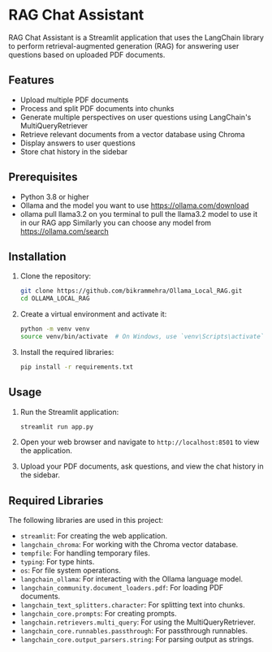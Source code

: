# RAG Chat Assistant

RAG Chat Assistant is a Streamlit application that uses the LangChain library to perform retrieval-augmented generation (RAG) for answering user questions based on uploaded PDF documents.

## Features

- Upload multiple PDF documents
- Process and split PDF documents into chunks
- Generate multiple perspectives on user questions using LangChain's MultiQueryRetriever
- Retrieve relevant documents from a vector database using Chroma
- Display answers to user questions
- Store chat history in the sidebar

## Prerequisites

- Python 3.8 or higher
- Ollama and the model you want to use https://ollama.com/download
- ollama pull llama3.2 on you terminal to pull the llama3.2 model to use it in our RAG app Similarly you can choose any model from https://ollama.com/search

## Installation

1. Clone the repository:

    ```bash
    git clone https://github.com/bikrammehra/Ollama_Local_RAG.git
    cd OLLAMA_LOCAL_RAG
    ```

2. Create a virtual environment and activate it:

    ```bash
    python -m venv venv
    source venv/bin/activate  # On Windows, use `venv\Scripts\activate`
    ```

3. Install the required libraries:

    ```bash
    pip install -r requirements.txt
    ```

## Usage

1. Run the Streamlit application:

    ```bash
    streamlit run app.py
    ```

2. Open your web browser and navigate to `http://localhost:8501` to view the application.

3. Upload your PDF documents, ask questions, and view the chat history in the sidebar.

## Required Libraries

The following libraries are used in this project:

- `streamlit`: For creating the web application.
- `langchain_chroma`: For working with the Chroma vector database.
- `tempfile`: For handling temporary files.
- `typing`: For type hints.
- `os`: For file system operations.
- `langchain_ollama`: For interacting with the Ollama language model.
- `langchain_community.document_loaders.pdf`: For loading PDF documents.
- `langchain_text_splitters.character`: For splitting text into chunks.
- `langchain_core.prompts`: For creating prompts.
- `langchain.retrievers.multi_query`: For using the MultiQueryRetriever.
- `langchain_core.runnables.passthrough`: For passthrough runnables.
- `langchain_core.output_parsers.string`: For parsing output as strings.
